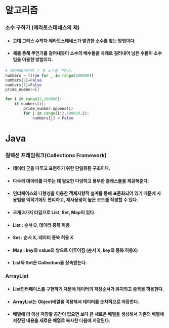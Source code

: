 # 알고리즘
### 소수 구하기 (에라토스테네스의 체)
* #### 고대 그리스 수학자 에라토스테네스가 발견한 소수를 찾는 방법이다.
* #### 체를 통해 무언가를 걸어내듯이 소수의 배수들을 차례로 걸러내어 남은 수들이 소수임을 이용한 방법이다.
```python
# 100000까지의 수 중 소수를 구한다.
numbers = [True for _ in range(100000)]
numbers[0]=False
numbers[1]=False
prime_number=[]
 
for i in range(2,100000):
    if numbers[i]:
        prime_number.append(i)
        for j in range(i*2,100000,i):
            numbers[j] = False
```

# Java
### 컬렉션 프레임워크(Collections Framework)
* #### 데이터 군을 다루고 표현하기 위한 단일화된 구조이다.
* #### 다수의 데이터를 다루는 데 필요한 다양하고 풍부한 클래스들을 제공해준다.
* #### 인터페이스와 다형성을 이용한 **객체지향적 설계를 통해 표준화**되어 있기 때문에 사용법을 익히기에도 편리하고, **재사용성이 높은 코드**를 작성할 수 있다.
* #### 크게 3가지 타입으로 List, Set, Map이 있다.
* #### List : 순서 O, 데이터 중복 허용
* #### Set : 순서 X, 데이터 중복 허용 X
* #### Map : key와 value의 쌍으로 이루어짐 (순서 X, key의 중복 허용X)
* #### List와 Set은 Collection을 상속받는다.

### ArrayList
* #### List인터페이스를 구현하기 때문에 데이터의 저장순서가 유지되고 중복을 허용한다.
* #### ArrayList는 Object배열을 이용해서 데이터를 순차적으로 저장한다.
* #### 배열에 더 이상 저장할 공간이 없으면 보다 큰 새로운 배열을 생성해서 기존의 배열에 저장된 내용을 새로운 배열로 복사한 다음에 저장된다.
